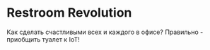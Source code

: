 # Restroom Revolution
Как сделать счастливыми всех и каждого в офисе? Правильно - приобщить туалет к IoT!
